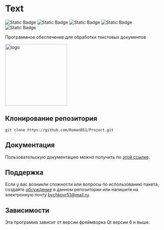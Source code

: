 # Text
![Static Badge](https://img.shields.io/badge/RomanB51-Text-00FF00)
![Static Badge](https://img.shields.io/badge/C++-17-blue)
![Static Badge](https://img.shields.io/badge/CMake-3.16-red)
![Static Badge](https://img.shields.io/badge/QT-6-D8BFD8)
![Static Badge](https://img.shields.io/badge/PostgreSQL-16.6-CD853F)

Программное обеспечение для обработки текстовых документов <!-- описание репозитория -->
<!--Блок информации о репозитории в бейджах-->

<img src="https://github.com/user-attachments/assets/5d1b8a7c-eb0e-4ca3-96d5-c36669ab7c1f" alt="logo" width="200"/>

<!--Установка-->
## Клонирование репозитория

```git clone https://github.com/RomanB51/Project.git```

<!--Пользовательская документация-->
## Документация
Пользовательскую документацию можно получить по [этой ссылке](./docs/ru/readme.md).

<!--Поддержка-->
## Поддержка
Если у вас возникли сложности или вопросы по использованию пакета, создайте 
[обсуждение](https://github.com/RomanB51/Project/issues/new) в данном репозитории или напишите на электронную почту <bychkovr51@mail.ru>.

<!--зависимости-->
## Зависимости
Эта программа зависит от версии фреймворка Qt версии 6 и выше.

